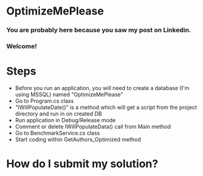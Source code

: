 # OptimizeMePlease

### You are probably here because you saw my post on Linkedin. 

### Welcome!

# Steps

- Before you run an application, you will need to create a database (I'm using MSSQL) named  "OptimizeMePlease"
- Go to Program.cs class
- "IWillPopulateDate()" is a method which will get a script from the project directory and run in on created DB
-  Run application in Debug/Release mode
-  Comment or delete IWillPopulateData() call from Main method
-  Go to BenchmarkService.cs class
-  Start coding within GetAuthors_Optimized method

# How do I submit my solution?

